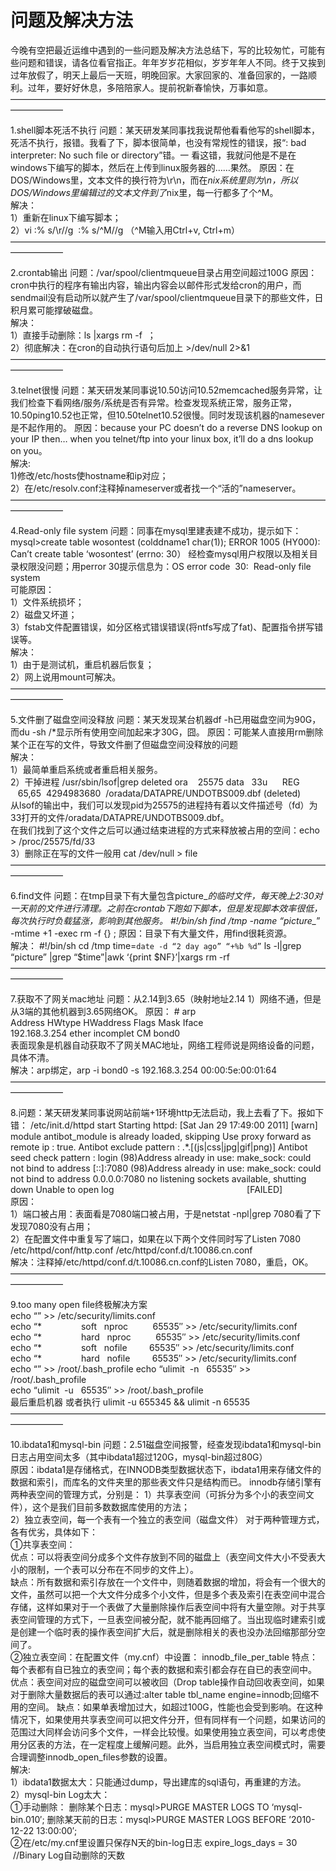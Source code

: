 ﻿
# 问题及解决方法

今晚有空把最近运维中遇到的一些问题及解决方法总结下，写的比较匆忙，可能有些问题和错误，请各位看官指正。年年岁岁花相似，岁岁年年人不同。终于又挨到过年放假了，明天上最后一天班，明晚回家。大家回家的、准备回家的，一路顺利。过年，要好好休息，多陪陪家人。提前祝新春愉快，万事如意。
——————————————————————————————————————————

1.shell脚本死活不执行 问题：某天研发某同事找我说帮他看看他写的shell脚本，死活不执行，报错。我看了下，脚本很简单，也没有常规性的错误，报“: bad interpreter: No such file or directory”错。一 看这错，我就问他是不是在windows下编写的脚本，然后在上传到linux服务器的……果然。 原因：在DOS/Windows里，文本文件的换行符为\r\n，而在*nix系统里则为\n，所以DOS/Windows里编辑过的文本文件到了*nix里，每一行都多了个^M。  
解决：  
1）重新在linux下编写脚本；  
2）vi :% s/\r//g  :% s/^M//g （^M输入用Ctrl+v, Ctrl+m）
 ——————————————————————————————————————————

2.crontab输出 问题：/var/spool/clientmqueue目录占用空间超过100G 原因：cron中执行的程序有输出内容，输出内容会以邮件形式发给cron的用户，而sendmail没有启动所以就产生了/var/spool/clientmqueue目录下的那些文件，日积月累可能撑破磁盘。  
解决：  
1）直接手动删除：ls |xargs rm -f  ；  
2）彻底解决：在cron的自动执行语句后加上 >/dev/null 2>&1  
 ——————————————————————————————————————————

3.telnet很慢 问题：某天研发某同事说10.50访问10.52memcached服务异常，让我们检查下看网络/服务/系统是否有异常。检查发现系统正常，服务正常，10.50ping10.52也正常，但10.50telnet10.52很慢。同时发现该机器的namesever是不起作用的。 原因：because your PC doesn’t do a reverse DNS lookup on your IP then… when you telnet/ftp into your linux box, it’ll do a dns lookup on you。  
解决:  
1)修改/etc/hosts使hostname和ip对应；  
2）在/etc/resolv.conf注释掉nameserver或者找一个“活的”nameserver。  
 ——————————————————————————————————————————

4.Read-only file system 问题：同事在mysql里建表建不成功，提示如下： mysql>create table wosontest (colddname1 char(1)); ERROR 1005 (HY000): Can’t create table ‘wosontest’ (errno: 30） 经检查mysql用户权限以及相关目录权限没问题；用perror 30提示信息为：OS error code  30:  Read-only file system  
可能原因：  
1）文件系统损坏；  
2）磁盘又坏道；  
3）fstab文件配置错误，如分区格式错误错误(将ntfs写成了fat)、配置指令拼写错误等。  
解决：  
1）由于是测试机，重启机器后恢复；  
2）网上说用mount可解决。  
 ——————————————————————————————————————————

5.文件删了磁盘空间没释放 问题：某天发现某台机器df -h已用磁盘空间为90G，而du -sh /*显示所有使用空间加起来才30G，囧。 原因：可能某人直接用rm删除某个正在写的文件，导致文件删了但磁盘空间没释放的问题  
解决：  
1）最简单重启系统或者重启相关服务。  
2）干掉进程 /usr/sbin/lsof|grep deleted ora    25575 data   33u      REG              65,65  4294983680  /oradata/DATAPRE/UNDOTBS009.dbf (deleted)  
从lsof的输出中，我们可以发现pid为25575的进程持有着以文件描述号（fd）为 33打开的文件/oradata/DATAPRE/UNDOTBS009.dbf。  
在我们找到了这个文件之后可以通过结束进程的方式来释放被占用的空间：echo > /proc/25575/fd/33  
3）删除正在写的文件一般用 cat /dev/null > file  
——————————————————————————————————————————

6.find文件 问题：在tmp目录下有大量包含picture_*的临时文件，每天晚上2:30对一天前的文件进行清理。之前在crontab下跑如下脚本，但是发现脚本效率很低，每次执行时负载猛涨，影响到其他服务。 #!/bin/sh find /tmp -name “picture_*” -mtime +1 -exec rm -f {} \; 原因：目录下有大量文件，用find很耗资源。  
解决： #!/bin/sh cd /tmp time=`date -d “2 day ago” “+%b %d”` ls -l|grep “picture” |grep “$time”|awk ‘{print $NF}’|xargs rm -rf  
——————————————————————————————————————————

7.获取不了网关mac地址 问题：从2.14到3.65（映射地址2.14  1）网络不通，但是从3端的其他机器到3.65网络OK。
原因： # arp  
Address         HWtype  HWaddress  Flags Mask  Iface  
192.168.3.254   ether   incomplet  CM          bond0  
表面现象是机器自动获取不了网关MAC地址，网络工程师说是网络设备的问题，具体不清。  
解决：arp绑定，arp -i bond0 -s 192.168.3.254 00:00:5e:00:01:64  
 ——————————————————————————————————————————

8.问题：某天研发某同事说网站前端+1环境http无法启动，我上去看了下。报如下错： /etc/init.d/httpd start Starting httpd: [Sat Jan 29 17:49:00 2011] [warn] module antibot_module is already loaded, skipping Use proxy forward as remote ip : true. Antibot exclude pattern : .*\.[(js|css|jpg|gif|png)] Antibot seed check pattern : login (98)Address already in use: make_sock: could not bind to address [::]:7080 (98)Address already in use: make_sock: could not bind to address 0.0.0.0:7080 no listening sockets available, shutting down Unable to open log                                                      [FAILED]  
原因：  
1）端口被占用：表面看是7080端口被占用，于是netstat -npl|grep 7080看了下发现7080没有占用；  
2）在配置文件中重复写了端口，如果在以下两个文件同时写了Listen 7080 /etc/httpd/conf/http.conf /etc/httpd/conf.d/t.10086.cn.conf  
解决：注释掉/etc/httpd/conf.d/t.10086.cn.conf的Listen 7080，重启，OK。  
——————————————————————————————————————————

9.too many open file终极解决方案  
echo “” >> /etc/security/limits.conf  
echo “*                soft   nproc          65535″ >> /etc/security/limits.conf  
echo “*                hard   nproc          65535″ >> /etc/security/limits.conf  
echo “*                soft   nofile         65535″ >> /etc/security/limits.conf  
echo “*                hard   nofile         65535″ >> /etc/security/limits.conf  
echo “” >> /root/.bash_profile echo “ulimit  -n   65535″ >> /root/.bash_profile  
echo “ulimit  -u   65535″ >> /root/.bash_profile  
最后重启机器 或者执行 ulimit -u 655345 && ulimit -n 65535  
——————————————————————————————————————————

10.ibdata1和mysql-bin 问题：2.51磁盘空间报警，经查发现ibdata1和mysql-bin日志占用空间太多（其中ibdata1超过120G，mysql-bin超过80G）  
原因：ibdata1是存储格式，在INNODB类型数据状态下，ibdata1用来存储文件的数据和索引，而库名的文件夹里的那些表文件只是结构而已。 innodb存储引擎有两种表空间的管理方式，分别是：
1）共享表空间（可拆分为多个小的表空间文件），这个是我们目前多数数据库使用的方法；  
2）独立表空间，每一个表有一个独立的表空间（磁盘文件） 对于两种管理方式，各有优劣，具体如下：  
①共享表空间：  
优点：可以将表空间分成多个文件存放到不同的磁盘上（表空间文件大小不受表大小的限制，一个表可以分布在不同步的文件上）。  
缺点：所有数据和索引存放在一个文件中，则随着数据的增加，将会有一个很大的文件，虽然可以把一个大文件分成多个小文件，但是多个表及索引在表空间中混合存储，这样如果对于一个表做了大量删除操作后表空间中将有大量空隙。对于共享表空间管理的方式下，一旦表空间被分配，就不能再回缩了。当出现临时建索引或是创建一个临时表的操作表空间扩大后，就是删除相关的表也没办法回缩那部分空间了。  
②独立表空间：在配置文件（my.cnf）中设置： innodb_file_per_table 特点：每个表都有自已独立的表空间；每个表的数据和索引都会存在自已的表空间中。 优点：表空间对应的磁盘空间可以被收回（Drop table操作自动回收表空间，如果对于删除大量数据后的表可以通过:alter table tbl_name engine=innodb;回缩不用的空间。 缺点：如果单表增加过大，如超过100G，性能也会受到影响。在这种情况下，如果使用共享表空间可以把文件分开，但有同样有一个问题，如果访问的范围过大同样会访问多个文件，一样会比较慢。如果使用独立表空间，可以考虑使用分区表的方法，在一定程度上缓解问题。此外，当启用独立表空间模式时，需要合理调整innodb_open_files参数的设置。  
解决:  
1）ibdata1数据太大：只能通过dump，导出建库的sql语句，再重建的方法。  
2）mysql-bin Log太大：  
①手动删除： 删除某个日志：mysql>PURGE MASTER LOGS TO ‘mysql-bin.010′; 删除某天前的日志：mysql>PURGE MASTER LOGS BEFORE ’2010-12-22 13:00:00′;  
②在/etc/my.cnf里设置只保存N天的bin-log日志 expire_logs_days = 30  //Binary Log自动删除的天数  
